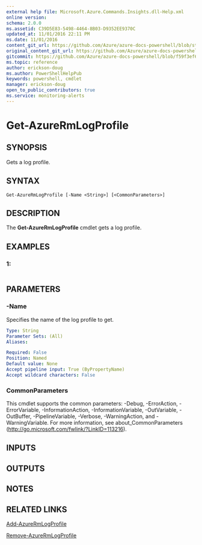 ```yaml
---
external help file: Microsoft.Azure.Commands.Insights.dll-Help.xml
online version:
schema: 2.0.0
ms.assetid: C39D5E83-5498-4464-8B03-D9352EE9370C
updated_at: 11/01/2016 22:11 PM
ms.date: 11/01/2016
content_git_url: https://github.com/Azure/azure-docs-powershell/blob/staging/azureps-cmdlets-docs/ResourceManager/AzureRM.Insights/v1.0.12/Get-AzureRmLogProfile.md
original_content_git_url: https://github.com/Azure/azure-docs-powershell/blob/staging/azureps-cmdlets-docs/ResourceManager/AzureRM.Insights/v1.0.12/Get-AzureRmLogProfile.md
gitcommit: https://github.com/Azure/azure-docs-powershell/blob/f59f3ef60bc592383812213e69fd77ba950759ed
ms.topic: reference
author: erickson-doug
ms.author: PowerShellHelpPub
keywords: powershell, cmdlet
manager: erickson-doug
open_to_public_contributors: true
ms.service: monitoring-alerts
---
```


# Get-AzureRmLogProfile

## SYNOPSIS
Gets a log profile.

## SYNTAX

```
Get-AzureRmLogProfile [-Name <String>] [<CommonParameters>]
```

## DESCRIPTION
The **Get-AzureRmLogProfile** cmdlet gets a log profile.

## EXAMPLES

### 1:
```

```

## PARAMETERS

### -Name
Specifies the name of the log profile to get.

```yaml
Type: String
Parameter Sets: (All)
Aliases: 

Required: False
Position: Named
Default value: None
Accept pipeline input: True (ByPropertyName)
Accept wildcard characters: False
```

### CommonParameters
This cmdlet supports the common parameters: -Debug, -ErrorAction, -ErrorVariable, -InformationAction, -InformationVariable, -OutVariable, -OutBuffer, -PipelineVariable, -Verbose, -WarningAction, and -WarningVariable. For more information, see about_CommonParameters (http://go.microsoft.com/fwlink/?LinkID=113216).

## INPUTS

## OUTPUTS

## NOTES

## RELATED LINKS

[Add-AzureRmLogProfile](./Add-AzureRmLogProfile.md)

[Remove-AzureRmLogProfile](./Remove-AzureRmLogProfile.md)


